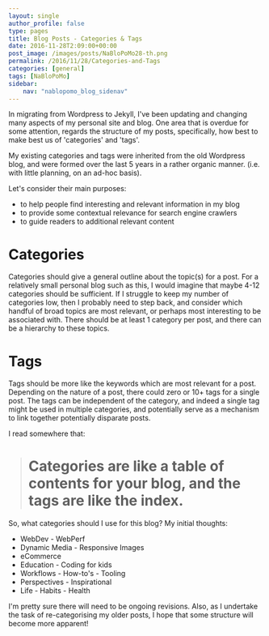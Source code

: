 ```yaml
---
layout: single
author_profile: false
type: pages
title: Blog Posts - Categories & Tags
date: 2016-11-28T2:09:00+00:00
post_image: /images/posts/NaBloPoMo28-th.png
permalink: /2016/11/28/Categories-and-Tags
categories: [general]
tags: [NaBloPoMo]
sidebar:
    nav: "nablopomo_blog_sidenav"
---
```

In migrating from Wordpress to Jekyll, I've been updating and changing many aspects of my personal site and blog. One area that is overdue for some attention, regards the structure of my posts, specifically, how best to make best us of 'categories' and 'tags'.

My existing categories and tags were inherited from the old Wordpress blog, and were formed over the last 5 years in a rather organic manner. (i.e. with little planning, on an ad-hoc basis).

Let's consider their main purposes:

* to help people find interesting and relevant information in my blog  
* to provide some contextual relevance for search engine crawlers  
* to guide readers to additional relevant content    

# Categories
Categories should give a general outline about the topic(s) for a post. For a relatively small personal blog such as this, I would imagine that maybe 4-12 categories should be sufficient. If I struggle to keep my number of categories low, then I probably need to step back, and consider which handful of broad topics are most relevant, or perhaps most interesting to be associated with. There should be at least 1 category per post, and there can be a hierarchy to these topics.

# Tags
Tags should be more like the keywords which are most relevant for a post. Depending on the nature of a post, there could zero or 10+ tags for a single post. The tags can be independent of the category, and indeed a single tag might be used in multiple categories, and potentially serve as a mechanism to link together potentially disparate posts.


I read somewhere that:

> # Categories are like a table of contents for your blog, and the tags are like the index.


So, what categories should I use for this blog?
My initial thoughts:

* WebDev - WebPerf
* Dynamic Media - Responsive Images
* eCommerce
* Education - Coding for kids
* Workflows - How-to's - Tooling
* Perspectives - Inspirational
* Life - Habits - Health

I'm pretty sure there will need to be ongoing revisions. Also, as I undertake the task of re-categorising my older posts, I hope that some structure will become more apparent!
